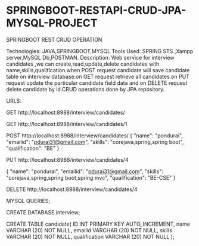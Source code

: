 # SPRINGBOOT-RESTAPI-CRUD-JPA-MYSQL-PROJECT
SPRINGBOOT REST CRUD OPERATION 

Technologies: JAVA,SPRINGBOOT,MYSQL
Tools Used: SPRING STS ,Xampp server,MySQL Db,POSTMAN.
Description: Web service for interview candidates ,we can create,read,update,delete candidates with name,skills,qualification.when  POST request candidate will save candidate table on interview database.on GET request retrieve all candidates.on PUT request update the particular candidate field data and on DELETE request delete candidate by id.CRUD operations done by JPA repository.


URLS:

GET http://localhost:8988/interview/candidates/

GET http://localhost:8988/interview/candidates/1

POST http://localhost:8988/interview/candidates/
 {
        "name": "pondurai",
        "emailid": "pdurai31@gmail.com",
        "skills": "corejava,spring,spring boot",
        "qualification": "BE"
    }

PUT http://localhost:8988/interview/candidates/4

 {
        "name": "pondurai",
        "emailid": "pdurai31@gmail.com",
        "skills": "corejava,spring,spring boot,spring mvc",
        "qualification": "BE-CSE"
    }

DELETE http://localhost:8988/interview/candidates/4


MYSQL QUERIES;

CREATE DATABASE interview;

CREATE TABLE candidate(
   ID INT PRIMARY KEY AUTO_INCREMENT,
   name VARCHAR (20) NOT NULL,
   emailid VARCHAR (20) NOT NULL,
   skills VARCHAR (20) NOT NULL,
   qualification VARCHAR (20) NOT NULL
);
